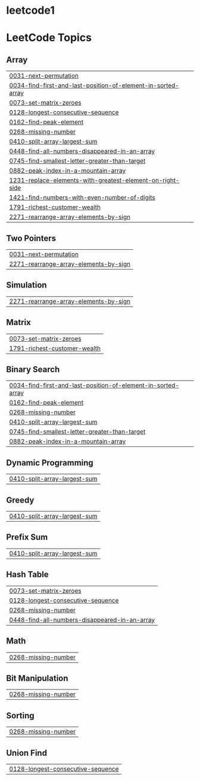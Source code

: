 # leetcode1
<!---LeetCode Topics Start-->
# LeetCode Topics
## Array
|  |
| ------- |
| [0031-next-permutation](https://github.com/atharvapawar16/leetcode1/tree/master/0031-next-permutation) |
| [0034-find-first-and-last-position-of-element-in-sorted-array](https://github.com/atharvapawar16/leetcode1/tree/master/0034-find-first-and-last-position-of-element-in-sorted-array) |
| [0073-set-matrix-zeroes](https://github.com/atharvapawar16/leetcode1/tree/master/0073-set-matrix-zeroes) |
| [0128-longest-consecutive-sequence](https://github.com/atharvapawar16/leetcode1/tree/master/0128-longest-consecutive-sequence) |
| [0162-find-peak-element](https://github.com/atharvapawar16/leetcode1/tree/master/0162-find-peak-element) |
| [0268-missing-number](https://github.com/atharvapawar16/leetcode1/tree/master/0268-missing-number) |
| [0410-split-array-largest-sum](https://github.com/atharvapawar16/leetcode1/tree/master/0410-split-array-largest-sum) |
| [0448-find-all-numbers-disappeared-in-an-array](https://github.com/atharvapawar16/leetcode1/tree/master/0448-find-all-numbers-disappeared-in-an-array) |
| [0745-find-smallest-letter-greater-than-target](https://github.com/atharvapawar16/leetcode1/tree/master/0745-find-smallest-letter-greater-than-target) |
| [0882-peak-index-in-a-mountain-array](https://github.com/atharvapawar16/leetcode1/tree/master/0882-peak-index-in-a-mountain-array) |
| [1231-replace-elements-with-greatest-element-on-right-side](https://github.com/atharvapawar16/leetcode1/tree/master/1231-replace-elements-with-greatest-element-on-right-side) |
| [1421-find-numbers-with-even-number-of-digits](https://github.com/atharvapawar16/leetcode1/tree/master/1421-find-numbers-with-even-number-of-digits) |
| [1791-richest-customer-wealth](https://github.com/atharvapawar16/leetcode1/tree/master/1791-richest-customer-wealth) |
| [2271-rearrange-array-elements-by-sign](https://github.com/atharvapawar16/leetcode1/tree/master/2271-rearrange-array-elements-by-sign) |
## Two Pointers
|  |
| ------- |
| [0031-next-permutation](https://github.com/atharvapawar16/leetcode1/tree/master/0031-next-permutation) |
| [2271-rearrange-array-elements-by-sign](https://github.com/atharvapawar16/leetcode1/tree/master/2271-rearrange-array-elements-by-sign) |
## Simulation
|  |
| ------- |
| [2271-rearrange-array-elements-by-sign](https://github.com/atharvapawar16/leetcode1/tree/master/2271-rearrange-array-elements-by-sign) |
## Matrix
|  |
| ------- |
| [0073-set-matrix-zeroes](https://github.com/atharvapawar16/leetcode1/tree/master/0073-set-matrix-zeroes) |
| [1791-richest-customer-wealth](https://github.com/atharvapawar16/leetcode1/tree/master/1791-richest-customer-wealth) |
## Binary Search
|  |
| ------- |
| [0034-find-first-and-last-position-of-element-in-sorted-array](https://github.com/atharvapawar16/leetcode1/tree/master/0034-find-first-and-last-position-of-element-in-sorted-array) |
| [0162-find-peak-element](https://github.com/atharvapawar16/leetcode1/tree/master/0162-find-peak-element) |
| [0268-missing-number](https://github.com/atharvapawar16/leetcode1/tree/master/0268-missing-number) |
| [0410-split-array-largest-sum](https://github.com/atharvapawar16/leetcode1/tree/master/0410-split-array-largest-sum) |
| [0745-find-smallest-letter-greater-than-target](https://github.com/atharvapawar16/leetcode1/tree/master/0745-find-smallest-letter-greater-than-target) |
| [0882-peak-index-in-a-mountain-array](https://github.com/atharvapawar16/leetcode1/tree/master/0882-peak-index-in-a-mountain-array) |
## Dynamic Programming
|  |
| ------- |
| [0410-split-array-largest-sum](https://github.com/atharvapawar16/leetcode1/tree/master/0410-split-array-largest-sum) |
## Greedy
|  |
| ------- |
| [0410-split-array-largest-sum](https://github.com/atharvapawar16/leetcode1/tree/master/0410-split-array-largest-sum) |
## Prefix Sum
|  |
| ------- |
| [0410-split-array-largest-sum](https://github.com/atharvapawar16/leetcode1/tree/master/0410-split-array-largest-sum) |
## Hash Table
|  |
| ------- |
| [0073-set-matrix-zeroes](https://github.com/atharvapawar16/leetcode1/tree/master/0073-set-matrix-zeroes) |
| [0128-longest-consecutive-sequence](https://github.com/atharvapawar16/leetcode1/tree/master/0128-longest-consecutive-sequence) |
| [0268-missing-number](https://github.com/atharvapawar16/leetcode1/tree/master/0268-missing-number) |
| [0448-find-all-numbers-disappeared-in-an-array](https://github.com/atharvapawar16/leetcode1/tree/master/0448-find-all-numbers-disappeared-in-an-array) |
## Math
|  |
| ------- |
| [0268-missing-number](https://github.com/atharvapawar16/leetcode1/tree/master/0268-missing-number) |
## Bit Manipulation
|  |
| ------- |
| [0268-missing-number](https://github.com/atharvapawar16/leetcode1/tree/master/0268-missing-number) |
## Sorting
|  |
| ------- |
| [0268-missing-number](https://github.com/atharvapawar16/leetcode1/tree/master/0268-missing-number) |
## Union Find
|  |
| ------- |
| [0128-longest-consecutive-sequence](https://github.com/atharvapawar16/leetcode1/tree/master/0128-longest-consecutive-sequence) |
<!---LeetCode Topics End-->